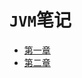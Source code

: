 # `JVM`笔记

- [第一章](https://github.com/2293736867/CSBookNotes/blob/main/JVM/Chapter1/README.md)
- [第二章](https://github.com/2293736867/CSBookNotes/blob/main/JVM/Chapter2/README.md)
